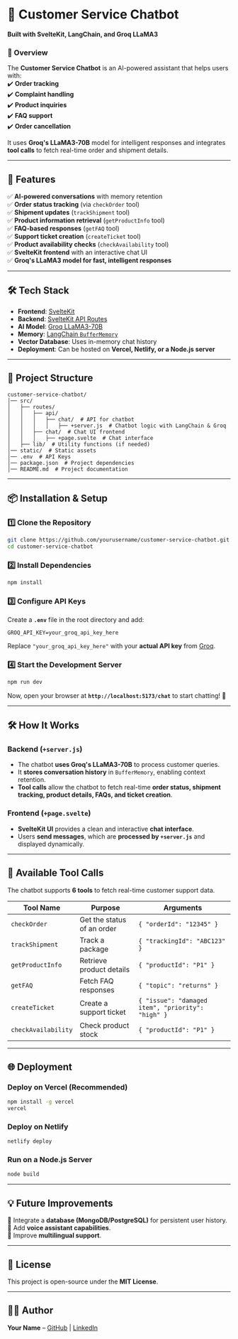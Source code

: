 # **🛒 Customer Service Chatbot**  
**Built with SvelteKit, LangChain, and Groq LLaMA3**  

### **📌 Overview**  
The **Customer Service Chatbot** is an AI-powered assistant that helps users with:  
✔️ **Order tracking**  
✔️ **Complaint handling**  
✔️ **Product inquiries**  
✔️ **FAQ support**  
✔️ **Order cancellation**  

It uses **Groq's LLaMA3-70B** model for intelligent responses and integrates **tool calls** to fetch real-time order and shipment details.

---

## **🚀 Features**  
✅ **AI-powered conversations** with memory retention  
✅ **Order status tracking** (via `checkOrder` tool)  
✅ **Shipment updates** (`trackShipment` tool)  
✅ **Product information retrieval** (`getProductInfo` tool)  
✅ **FAQ-based responses** (`getFAQ` tool)  
✅ **Support ticket creation** (`createTicket` tool)  
✅ **Product availability checks** (`checkAvailability` tool)  
✅ **SvelteKit frontend** with an interactive chat UI  
✅ **Groq's LLaMA3 model for fast, intelligent responses**  

---

## **🛠️ Tech Stack**  
- **Frontend**: [SvelteKit](https://kit.svelte.dev/)  
- **Backend**: [SvelteKit API Routes](https://kit.svelte.dev/docs/routing)  
- **AI Model**: [Groq LLaMA3-70B](https://groq.com/)  
- **Memory**: [LangChain `BufferMemory`](https://js.langchain.com/docs/modules/memory/)  
- **Vector Database**: Uses in-memory chat history  
- **Deployment**: Can be hosted on **Vercel, Netlify, or a Node.js server**  

---

## **📂 Project Structure**  

```
customer-service-chatbot/
│── src/
│   ├── routes/
│   │   ├── api/
│   │   │   ├── chat/  # API for chatbot
│   │   │   │   ├── +server.js  # Chatbot logic with LangChain & Groq
│   │   ├── chat/  # Chat UI frontend
│   │   │   ├── +page.svelte  # Chat interface
│   ├── lib/  # Utility functions (if needed)
│── static/  # Static assets
│── .env  # API Keys
│── package.json  # Project dependencies
│── README.md  # Project documentation
```

---

## **📦 Installation & Setup**  

### **1️⃣ Clone the Repository**  
```sh
git clone https://github.com/yourusername/customer-service-chatbot.git
cd customer-service-chatbot
```

### **2️⃣ Install Dependencies**  
```sh
npm install
```

### **3️⃣ Configure API Keys**  
Create a **`.env`** file in the root directory and add:

```
GROQ_API_KEY=your_groq_api_key_here
```
Replace `"your_groq_api_key_here"` with your **actual API key** from [Groq](https://groq.com/).

### **4️⃣ Start the Development Server**  
```sh
npm run dev
```
Now, open your browser at **`http://localhost:5173/chat`** to start chatting! 🎉

---

## **🛠️ How It Works**  

### **Backend (`+server.js`)**
- The chatbot **uses Groq's LLaMA3-70B** to process customer queries.  
- It **stores conversation history** in `BufferMemory`, enabling context retention.  
- **Tool calls** allow the chatbot to fetch real-time **order status, shipment tracking, product details, FAQs, and ticket creation**.  

### **Frontend (`+page.svelte`)**
- **SvelteKit UI** provides a clean and interactive **chat interface**.  
- Users **send messages**, which are **processed by `+server.js`** and displayed dynamically.  

---

## **📝 Available Tool Calls**
The chatbot supports **6 tools** to fetch real-time customer support data.

| **Tool Name**       | **Purpose**                                  | **Arguments**                 |
|---------------------|--------------------------------|-------------------------------|
| `checkOrder`       | Get the status of an order    | `{ "orderId": "12345" }`      |
| `trackShipment`    | Track a package               | `{ "trackingId": "ABC123" }`  |
| `getProductInfo`   | Retrieve product details      | `{ "productId": "P1" }`       |
| `getFAQ`          | Fetch FAQ responses           | `{ "topic": "returns" }`      |
| `createTicket`     | Create a support ticket      | `{ "issue": "damaged item", "priority": "high" }` |
| `checkAvailability`| Check product stock          | `{ "productId": "P1" }`       |

---

## **🌐 Deployment**
### **Deploy on Vercel (Recommended)**
```sh
npm install -g vercel
vercel
```

### **Deploy on Netlify**
```sh
netlify deploy
```

### **Run on a Node.js Server**
```sh
node build
```

---

## **💡 Future Improvements**  
🚀 Integrate a **database (MongoDB/PostgreSQL)** for persistent user history.  
🚀 Add **voice assistant capabilities**.  
🚀 Improve **multilingual support**.  

---

## **📝 License**  
This project is open-source under the **MIT License**.  

---

## **👨‍💻 Author**  
**Your Name** – [GitHub](https://github.com/yourusername) | [LinkedIn](https://linkedin.com/in/yourname)  

